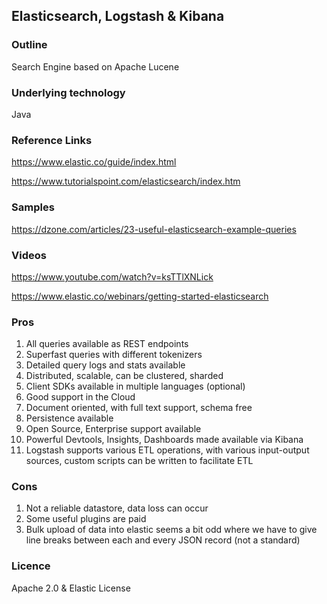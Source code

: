 ## Elasticsearch, Logstash & Kibana

### Outline

Search Engine based on Apache Lucene

### Underlying technology

Java

### Reference Links

https://www.elastic.co/guide/index.html

https://www.tutorialspoint.com/elasticsearch/index.htm

### Samples

https://dzone.com/articles/23-useful-elasticsearch-example-queries

### Videos

https://www.youtube.com/watch?v=ksTTlXNLick

https://www.elastic.co/webinars/getting-started-elasticsearch

### Pros

1. All queries available as REST endpoints
2. Superfast queries with different tokenizers
3. Detailed query logs and stats available
4. Distributed, scalable, can be clustered, sharded
5. Client SDKs available in multiple languages (optional)
6. Good support in the Cloud
7. Document oriented, with full text support, schema free
8. Persistence available
9. Open Source, Enterprise support available
10. Powerful Devtools, Insights, Dashboards made available via Kibana
11. Logstash supports various ETL operations, with various input-output sources, custom scripts can be written to facilitate ETL

### Cons

1. Not a reliable datastore, data loss can occur
2. Some useful plugins are paid
3. Bulk upload of data into elastic seems a bit odd where we have to give line breaks between each and every JSON record (not a standard)

### Licence

Apache 2.0 & Elastic License